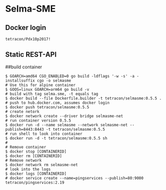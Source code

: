 # Selma-SME

## Docker login
    tetracon/Pdx10p2017!

## Static REST-API

##build container

    $ GOARCH=amd64 CGO_ENABLED=0 go build -ldflags '-w -s' -a -installsuffix cgo -o selmasme
    # Use this for alpine container
    $ GOOS=linux GOARCH=arm64 go build -v
    # build with tag selma.sme, -t equals tag
    $ docker build --file Dockerfile.builder -t tetracon/selmasme:0.5.5 .
    # push to hub.docker.com, assumes docker login
    $ docker push tetracon/selmasme:0.5.5
    # create netork
    $ docker network create --driver bridge selmasme-net
    # run container version 0.5.5
    $ docker run -d --name selmasme --network selmasme-net --publish=8443:8443 -t tetracon/selmasme:0.5.5
    # run shell to look into container
    $ docker run -d -t tetracon/selmasme:0.5.5 sh
    #
    # Remove container
    $ docker stop [CONTAINERID]
    $ docker rm [CONTAINERID]
    # Remove network
    $ docker network rm selmasme-net
    # look into the logs
    $ docker logs [CONTAINERID]
    # docker service create --name=pingservices --publish=80:9000 tetracon/pingservices:2.19
